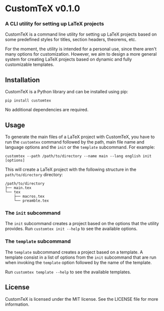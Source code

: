 # CustomTeX v0.1.0

### A CLI utility for setting up LaTeX projects
CustomTeX is a command line utility for setting up LaTeX projects based on some predefined styles for titles, section headers, theorems, etc.

For the moment, the utility is intended for a personal use, since there aren't many options for customization. However, we aim to design a more general system for creating LaTeX projects based on dynamic and fully customizable templates.

## Installation
CustomTeX is a Python library and can be installed using pip:

    pip install customtex

No additional dependencies are required.

## Usage
To generate the main files of a LaTeX project with CustomTeX, you have to run the `customtex` command followed by the path, main file name and language options and the `init` or the `template` subcommand. For example:

    customtex --path /path/to/directory --name main --lang english init [options]

This will create a LaTeX project with the following structure in the `path/to/directory` directory:

    /path/to/directory
    ├── main.tex
    └── tex
        ├── macros.tex
        └── preamble.tex


### The `init` subcommand
The `init` subcommand creates a project based on the options that the utility provides. Run `customtex init --help` to see the available options.

### The `template` subcommand
The `template` subcommand creates a project based on a template. A template consist in a list of options from the `init` subcommand that are run when invoking the `template` option followed by the name of the template.

Run `customtex template --help` to see the available templates.

## License
CustomTeX is licensed under the MIT license. See the LICENSE file for more information.

